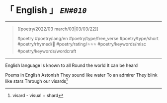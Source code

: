 # &#12300; English &#12301; *`EN#010`*

---

> [[poetry/2022/03 march/03|03/03/22]]
> 
> #poetry 
> #poetry/lang/en
> #poetry/type/free_verse #poetry/type/short 
> #poetry/rhymed/🔴 
> #poetry/rating/⭐⭐⭐ 
> #poetry/keywords/misc #poetry/keywords/wordcraft

---

English language
   Is known to all
Round the world
   It can be heard

Poems in English
   Astonish
They sound like water
   To an admirer
They blink like stars
   Through our visards[^1]

[^1]: visard - visual + shard